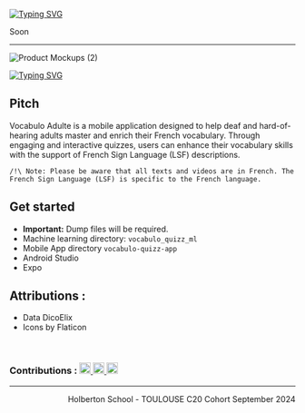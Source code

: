 <a href="https://git.io/typing-svg"><img src="https://readme-typing-svg.demolab.com?font=Montserrat&weight=800&size=28&pause=1000&width=800&lines=Vocabulo-junior-app+and+Vocabulo_junior_ml" alt="Typing SVG" /></a>

Soon



<hr>

![Product Mockups (2)](https://github.com/user-attachments/assets/1f12dbd9-e4b5-4a42-a9ea-ecf56273ba8d)


<a href="https://git.io/typing-svg"><img src="https://readme-typing-svg.demolab.com?font=Montserrat&weight=800&size=28&pause=1000&width=800&lines=Vocabulo-quizz-app+and+Vocabulo+Quizz+ml" alt="Typing SVG" /></a>

## Pitch 
Vocabulo Adulte is a mobile application designed to help deaf and hard-of-hearing adults master and enrich their French vocabulary. Through engaging and interactive quizzes, users can enhance their vocabulary skills with the support of French Sign Language (LSF) descriptions.

`/!\ Note: Please be aware that all texts and videos are in French. The French Sign Language (LSF) is specific to the French language.`

## Get started
- **Important:** Dump files will be required.
- Machine learning directory: `vocabulo_quizz_ml`
- Mobile App directory `vocabulo-quizz-app`
- Android Studio
- Expo

## Attributions :
* Data DicoElix
* Icons by Flaticon  

<br>
<h3>Contributions :
   <a href="https://www.linkedin.com/in/vanessa-tessier-601794252/">
        <img alt="Anurag Hazra | CodeSandbox" height="20px" src="https://img.shields.io/badge/TessierVanessa-4A6552?style=for-the-badge&logo=linkedin&color=0D1320&logoColor=white"/>
    </a>
 <a href="https://www.linkedin.com/in/marianne-arrué-01650429/">
       <img alt="Anurag Hazra | CodeSandbox" height="20px" src="https://img.shields.io/badge/ArrueMarianne-4A6552?style=for-the-badge&logo=linkedin&color=0D1320&logoColor=white" />
    </a>
 <a href="https://www.linkedin.com/in/amandine-assenat-designer-graphique-developpeuse-front-end/">
       <img alt="Anurag Hazra | CodeSandbox" height="20px" src="https://img.shields.io/badge/AssenatAmandine-4A65520D1320?style=for-the-badge&logo=linkedin&color=0D1320&logoColor=white" />
    </a>
    </h3>
<hr>
<p align="right">Holberton School - TOULOUSE C20 Cohort September 2024</p>
